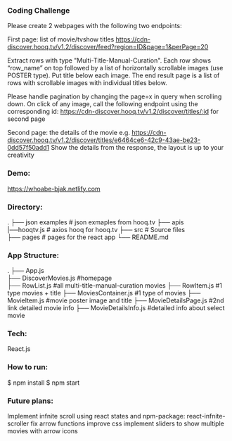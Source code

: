 ### Coding Challenge
Please create 2 webpages with the following two endpoints:

First page: list of movie/tvshow titles
https://cdn-discover.hooq.tv/v1.2/discover/feed?region=ID&page=1&perPage=20

Extract rows with type "Multi-Title-Manual-Curation". Each row shows “row_name” on top followed by a list of horizontally scrollable images (use POSTER type). Put title below each image.
The end result page is a list of rows with scrollable images with individual titles below.

Please handle pagination by changing the page=x in query when scrolling down.
On click of any image, call the following endpoint using the corresponding id: https://cdn-discover.hooq.tv/v1.2/discover/titles/:id for second page

Second page: the details of the movie
e.g. https://cdn-discover.hooq.tv/v1.2/discover/titles/e6464ce6-42c9-43ae-be23-0dd57f50add1
Show the details from the response, the layout is up to your creativity

### Demo:
https://whoabe-bjak.netlify.com

### Directory:
.
├── json examples # json exmaples from hooq.tv
├── apis  
    |──hooqtv.js # axios hooq for hooq.tv
├── src # Source files  
├── pages # pages for the react app
└── README.md

### App Structure:
.
├── App.js  
    ├── DiscoverMovies.js #homepage  
    ├── RowList.js #all multi-title-manual-curation movies
        ├── RowItem.js #1 type movies + title
            ├── MoviesContainer.js #1 type of movies
                ├── MovieItem.js #movie poster image and title
    ├── MovieDetailsPage.js #2nd link detailed movie info
        ├── MovieDetailsInfo.js #detailed info about select movie

### Tech:
React.js

### How to run:
$ npm install
$ npm start

### Future plans:
Implement infnite scroll using react states and npm-package: react-infnite-scroller
fix arrow functions
improve css
implement sliders to show multiple movies with arrow icons

